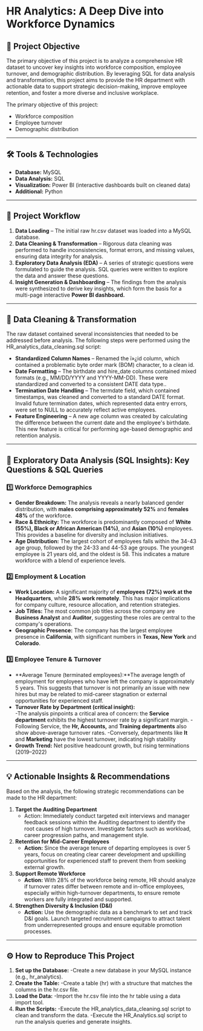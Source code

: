 #  HR Analytics: A Deep Dive into Workforce Dynamics  

## 🎯 Project Objective  
The primary objective of this project is to analyze a comprehensive HR dataset to uncover key insights into workforce composition, employee turnover, and demographic distribution. By leveraging SQL for data analysis and transformation, this project aims to provide the HR department with actionable data to support strategic decision-making, improve employee retention, and foster a more diverse and inclusive workplace.

The primary objective of this project:  
- Workforce composition  
- Employee turnover  
- Demographic distribution

---

## 🛠️ Tools & Technologies  
- **Database:** MySQL  
- **Data Analysis:** SQL  
- **Visualization:** Power BI (interactive dashboards built on cleaned data)
- **Additional:** Python

---

## 🔄 Project Workflow  
1. **Data Loading** – The initial raw hr.csv dataset was loaded into a MySQL database.  
2. **Data Cleaning & Transformation** – Rigorous data cleaning was performed to handle inconsistencies, format errors, and missing values, ensuring data integrity for analysis.  
3. **Exploratory Data Analysis (EDA)** – A series of strategic questions were formulated to guide the analysis. SQL queries were written to explore the data and answer these questions.  
4. **Insight Generation & Dashboarding** – The findings from the analysis were synthesized to derive key insights, which form the basis for a multi-page interactive **Power BI dashboard.**

---

## 🧹 Data Cleaning & Transformation  
The raw dataset contained several inconsistencies that needed to be addressed before analysis. The following steps were performed using the HR_analytics_data_cleaning.sql script: 
- **Standardized Column Names** – Renamed the ï»¿id column, which contained a problematic byte order mark (BOM) character, to a clean id. 
- **Date Formatting** – The birthdate and hire_date columns contained mixed formats (e.g., MM/DD/YYYY and YYYY-MM-DD). These were standardized and converted to a consistent DATE data type..  
- **Termination Date Handling** – The termdate field, which contained timestamps, was cleaned and converted to a standard DATE format.
Invalid future termination dates, which represented data entry errors, were set to NULL to accurately reflect active employees.  
- **Feature Engineering** – A new age column was created by calculating the difference between the current date and the employee's birthdate. This new feature is critical for performing age-based demographic and retention analysis.  

---

## 🔎 Exploratory Data Analysis (SQL Insights):  Key Questions & SQL Queries  

### 1️⃣ Workforce Demographics  
- **Gender Breakdown:** The analysis reveals a nearly balanced gender distribution, with **males comprising approximately 52%** and **females 48%** of the workforce.
- **Race & Ethnicity:** The workforce is predominantly composed of **White (55%), Black or African American (14%)**, and **Asian (10%)** employees. This provides a baseline for diversity and inclusion initiatives.
- **Age Distribution:** The largest cohort of employees falls within the 34-43 age group, followed by the 24-33 and 44-53 age groups.
The youngest employee is 21 years old, and the oldest is 58. This indicates a mature workforce with a blend of experience levels.

### 2️⃣ Employment & Location  
- **Work Location:** A significant majority of **employees (72%) work at the Headquarters**, while **28% work remotely**. This has major implications for company culture, resource allocation, and retention strategies.
- **Job Titles:** The most common job titles across the company are **Business Analyst** and **Auditor**, suggesting these roles are central to the company's operations.
- **Geographic Presence:** The company has the largest employee presence in **California**, with significant numbers in **Texas, New York** and **Colorado**.
### 3️⃣ Employee Tenure & Turnover  
- **Average Tenure (terminated employees):**The average length of employment for employees who have left the company is approximately 5 years. This suggests that turnover is not primarily an issue with new hires but may be related to mid-career stagnation or external opportunities for experienced staff. 
- **Turnover Rate by Department (critical insight):**  
  -The analysis pinpoints a critical area of concern: the **Service department** exhibits the highest turnover rate by a significant margin.
  -Following Service, the **Hr, Accounts,** and **Training departments** also show above-average turnover rates.
  -Conversely, departments like **It** and **Marketing** have the lowest turnover, indicating high stability 
- **Growth Trend:** Net positive headcount growth, but rising terminations (2019–2022)  

---

## 💡 Actionable Insights & Recommendations 
Based on the analysis, the following strategic recommendations can be made to the HR department:

1. **Target the Auditing Department**  
   - Action: Immediately conduct targeted exit interviews and manager feedback sessions within the Auditing department to identify the root causes of high turnover. Investigate factors such as workload, career progression paths, and management style.
2. **Retention for Mid-Career Employees**  
   - **Action:** Since the average tenure of departing employees is over 5 years, focus on creating clear career development and upskilling opportunities for experienced staff to prevent them from seeking external growth.
3. **Support Remote Workforce**  
   - **Action:** With 28% of the workforce being remote, HR should analyze if turnover rates differ between remote and in-office employees, especially within high-turnover departments, to ensure remote workers are fully integrated and supported.
4. **Strengthen Diversity & Inclusion (D&I)**  
   - **Action:** Use the demographic data as a benchmark to set and track D&I goals. Launch targeted recruitment campaigns to attract talent from underrepresented groups and ensure equitable promotion processes.  

---

## ⚙️ How to Reproduce This Project  
1. **Set up the Database:**
   -Create a new database in your MySQL instance (e.g., hr_analytics).
2. **Create the Table:**
   -Create a table (hr) with a structure that matches the columns in the hr.csv file.
3. **Load the Data:**
   -Import the hr.csv file into the hr table using a data import tool.
4. **Run the Scripts:**
    -Execute the HR_analytics_data_cleaning.sql script to clean and transform the data.
    -Execute the HR_Analytics.sql script to run the analysis queries and generate insights.
